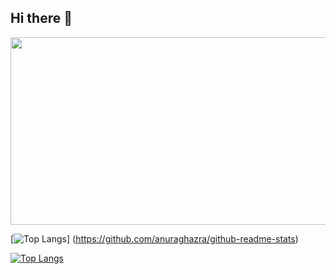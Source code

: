 ## Hi there 👋

<!--
**x2much4u/x2much4u** is a ✨ _special_ ✨ repository because its `README.md` (this file) appears on your GitHub profile.

Here are some ideas to get you started:

- 🔭 I’m currently working on ...
- 🌱 I’m currently learning ...
- 👯 I’m looking to collaborate on ...
- 🤔 I’m looking for help with ...
- 💬 Ask me about ...
- 📫 How to reach me: ...
- 😄 Pronouns: ...
- ⚡ Fun fact: ...
-->
<a href="https://www.gitanimals.org/en_US?utm_medium=image&utm_source=x2much4u&utm_content=farm">
<img
  src="https://render.gitanimals.org/farms/x2much4u"
  width="600"
  height="300"
/>
</a>

[![Top Langs](https://github-readme-stats.vercel.app/api/top-langs/?username={x2much4u}&layout=compact)]
(https://github.com/anuraghazra/github-readme-stats)

[![Top Langs](https://github-readme-stats.vercel.app/api/top-langs/?username={x2much4u}&layout=compact&theme=gruvbox)](https://github.com/anuraghazra/github-readme-stats)
